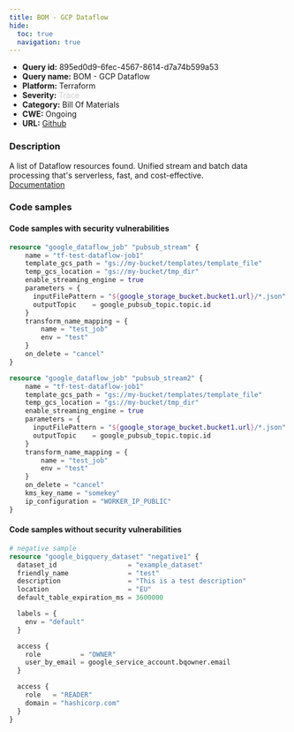 ```yaml
---
title: BOM - GCP Dataflow
hide:
  toc: true
  navigation: true
---
```


-   **Query id:** 895ed0d9-6fec-4567-8614-d7a74b599a53
-   **Query name:** BOM - GCP Dataflow
-   **Platform:** Terraform
-   **Severity:** <span style="color:#CCCCCC">Trace</span>
-   **Category:** Bill Of Materials
-   **CWE:** Ongoing
-   **URL:** [Github](https://github.com/DataDog/kics/tree/master/assets/queries/terraform/gcp_bom/dataflow)

### Description
A list of Dataflow resources found. Unified stream and batch data processing that's serverless, fast, and cost-effective.<br>
[Documentation](https://kics.io)

### Code samples
#### Code samples with security vulnerabilities
```tf title="Positive test num. 1 - tf file" hl_lines="1 17"
resource "google_dataflow_job" "pubsub_stream" {
    name = "tf-test-dataflow-job1"
    template_gcs_path = "gs://my-bucket/templates/template_file"
    temp_gcs_location = "gs://my-bucket/tmp_dir"
    enable_streaming_engine = true
    parameters = {
      inputFilePattern = "${google_storage_bucket.bucket1.url}/*.json"
      outputTopic    = google_pubsub_topic.topic.id
    }
    transform_name_mapping = {
        name = "test_job"
        env = "test"
    }
    on_delete = "cancel"
}

resource "google_dataflow_job" "pubsub_stream2" {
    name = "tf-test-dataflow-job1"
    template_gcs_path = "gs://my-bucket/templates/template_file"
    temp_gcs_location = "gs://my-bucket/tmp_dir"
    enable_streaming_engine = true
    parameters = {
      inputFilePattern = "${google_storage_bucket.bucket1.url}/*.json"
      outputTopic    = google_pubsub_topic.topic.id
    }
    transform_name_mapping = {
        name = "test_job"
        env = "test"
    }
    on_delete = "cancel"
    kms_key_name = "somekey"
    ip_configuration = "WORKER_IP_PUBLIC"
}

```


#### Code samples without security vulnerabilities
```tf title="Negative test num. 1 - tf file"
# negative sample
resource "google_bigquery_dataset" "negative1" {
  dataset_id                  = "example_dataset"
  friendly_name               = "test"
  description                 = "This is a test description"
  location                    = "EU"
  default_table_expiration_ms = 3600000

  labels = {
    env = "default"
  }

  access {
    role          = "OWNER"
    user_by_email = google_service_account.bqowner.email
  }

  access {
    role   = "READER"
    domain = "hashicorp.com"
  }
}

```
